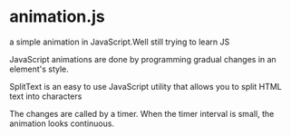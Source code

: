 # animation.js

a simple animation in JavaScript.Well still trying to learn JS

JavaScript animations are done by programming gradual changes in an element's style.

SplitText is an easy to use JavaScript utility that allows you to split HTML text into characters

The changes are called by a timer. When the timer interval is small, the animation looks continuous.

